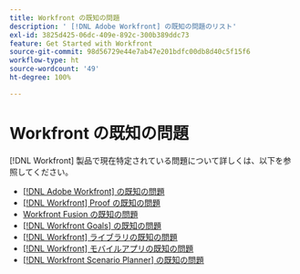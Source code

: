 ```yaml
---
title: Workfront の既知の問題
description: ' [!DNL Adobe Workfront] の既知の問題のリスト'
exl-id: 3825d425-06dc-409e-892c-300b389ddc73
feature: Get Started with Workfront
source-git-commit: 98d56729e44e7ab47e201bdfc00db8d40c5f15f6
workflow-type: ht
source-wordcount: '49'
ht-degree: 100%

---
```


# Workfront の既知の問題

[!DNL Workfront] 製品で現在特定されている問題について詳しくは、以下を参照してください。

* [ [!DNL Adobe Workfront] の既知の問題](newworkfrontexperience.md)
* [ [!DNL Workfront]  Proof の既知の問題](workfrontproof.md)
* [Workfront Fusion の既知の問題](workfrontfusion.md)
* [ [!DNL Workfront Goals] の既知の問題](workfrontgoals.md)
* [ [!DNL Workfront]  ライブラリの既知の問題](workfrontlibrary.md)
* [ [!DNL Workfront]  モバイルアプリの既知の問題](workfrontmobile.md)
* [ [!DNL Workfront Scenario Planner] の既知の問題](workfrontscenarioplanner.md)
